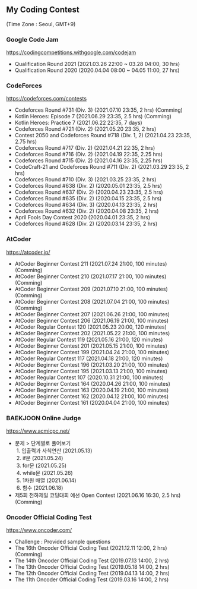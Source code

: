 ## My Coding Contest
(Time Zone : Seoul, GMT+9)


### Google Code Jam
https://codingcompetitions.withgoogle.com/codejam
- Qualification Round 2021 (2021.03.26 22:00 ~ 03.28 04:00, 30 hrs)
- Qualification Round 2020 (2020.04.04 08:00 ~ 04.05 11:00, 27 hrs)

### CodeForces
https://codeforces.com/contests
- Codeforces Round #731 (Div. 3) (2021.07.10 23:35, 2 hrs) (Comming)
- Kotlin Heroes: Episode 7 (2021.06.29 23:35, 2.5 hrs) (Comming)
- Kotlin Heroes: Practice 7 (2021.06.22 22:35, 7 days)
- Codeforces Round #721 (Div. 2) (2021.05.20 23:35, 2 hrs)
- Contest 2050 and Codeforces Round #718 (Div. 1, 2) (2021.04.23 23:35, 2.75 hrs)
- Codeforces Round #717 (Div. 2) (2021.04.21 22:35, 2 hrs)
- Codeforces Round #716 (Div. 2) (2021.04.19 22:35, 2.25 hrs)
- Codeforces Round #715 (Div. 2) (2021.04.16 23:35, 2.25 hrs)
- CodeCraft-21 and Codeforces Round #711 (Div. 2) (2021.03.29 23:35, 2 hrs)
- Codeforces Round #710 (Div. 3) (2021.03.25 23:35, 2 hrs)
- Codeforces Round #638 (Div. 2) (2020.05.01 23:35, 2.5 hrs)
- Codeforces Round #637 (Div. 2) (2020.04.23 23:35, 2.5 hrs)
- Codeforces Round #635 (Div. 2) (2020.04.15 23:35, 2.5 hrs)
- Codeforces Round #634 (Div. 3) (2020.04.13 23:35, 2 hrs)
- Codeforces Round #632 (Div. 2) (2020.04.08 23:35, 2 hrs)
- April Fools Day Contest 2020 (2020.04.01 23:35, 2 hrs)
- Codeforces Round #628 (Div. 2) (2020.03.14 23:35, 2 hrs)

### AtCoder
https://atcoder.jp/
- AtCoder Beginner Contest 211 (2021.07.24 21:00, 100 minutes) (Comming)
- AtCoder Beginner Contest 210 (2021.07.17 21:00, 100 minutes) (Comming)
- AtCoder Beginner Contest 209 (2021.07.10 21:00, 100 minutes) (Comming)
- AtCoder Beginner Contest 208 (2021.07.04 21:00, 100 minutes) (Comming)
- AtCoder Beginner Contest 207 (2021.06.26 21:00, 100 minutes)
- AtCoder Beginner Contest 206 (2021.06.19 21:00, 100 minutes)
- AtCoder Regular Contest 120 (2021.05.23 20:00, 120 minutes)
- AtCoder Beginner Contest 202 (2021.05.22 21:00, 100 minutes)
- AtCoder Regular Contest 119 (2021.05.16 21:00, 120 minutes)
- AtCoder Beginner Contest 201 (2021.05.15 21:00, 100 minutes)
- AtCoder Beginner Contest 199 (2021.04.24 21:00, 100 minutes)
- AtCoder Regular Contest 117 (2021.04.18 21:00, 120 minutes)
- AtCoder Beginner Contest 196 (2021.03.20 21:00, 100 minutes)
- AtCoder Beginner Contest 195 (2021.03.13 21:00, 100 minutes)
- AtCoder Regular Contest 107 (2020.10.31 21:00, 100 minutes)
- AtCoder Beginner Contest 164 (2020.04.26 21:00, 100 minutes)
- AtCoder Beginner Contest 163 (2020.04.19 21:00, 100 minutes)
- AtCoder Beginner Contest 162 (2020.04.12 21:00, 100 minutes)
- AtCoder Beginner Contest 161 (2020.04.04 21:00, 100 minutes)

### BAEKJOON Online Judge
https://www.acmicpc.net/
- 문제 > 단계별로 풀어보기  
&nbsp;1. 입출력과 사칙연산 (2021.05.13)  
&nbsp;2. if문 (2021.05.24)  
&nbsp;3. for문 (2021.05.25)  
&nbsp;4. while문 (2021.05.26)  
&nbsp;5. 1차원 배열 (2021.06.14)  
&nbsp;6. 함수 (2021.06.18)
- 제5회 천하제일 코딩대회 예선 Open Contest (2021.06.16 16:30, 2.5 hrs) (Comming)

### Oncoder Official Coding Test
https://www.oncoder.com/
- Challenge : Provided sample questions
- The 16th Oncoder Official Coding Test (2021.12.11 12:00, 2 hrs) (Comming)
- The 14th Oncoder Official Coding Test (2019.07.13 14:00, 2 hrs)
- The 13th Oncoder Official Coding Test (2019.05.18 14:00, 2 hrs)
- The 12th Oncoder Official Coding Test (2019.04.13 14:00, 2 hrs)
- The 11th Oncoder Official Coding Test (2019.03.16 14:00, 2 hrs)